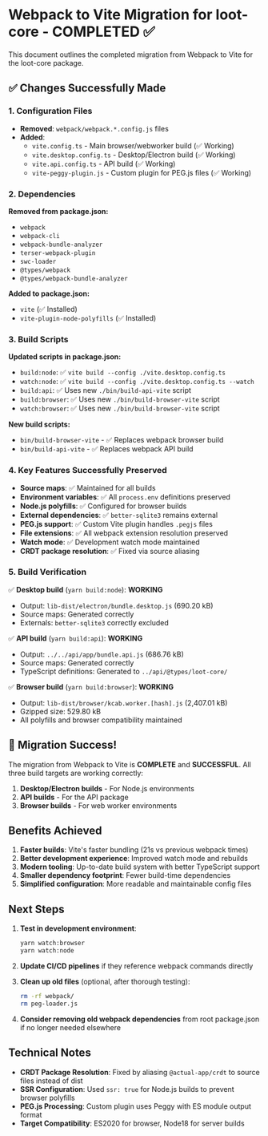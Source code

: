 # Webpack to Vite Migration for loot-core - COMPLETED ✅

This document outlines the completed migration from Webpack to Vite for the loot-core package.

## ✅ Changes Successfully Made

### 1. Configuration Files
- **Removed**: `webpack/webpack.*.config.js` files
- **Added**:
  - `vite.config.ts` - Main browser/webworker build (✅ Working)
  - `vite.desktop.config.ts` - Desktop/Electron build (✅ Working)
  - `vite.api.config.ts` - API build (✅ Working)
  - `vite-peggy-plugin.js` - Custom plugin for PEG.js files (✅ Working)

### 2. Dependencies
**Removed from package.json:**
- `webpack`
- `webpack-cli`
- `webpack-bundle-analyzer`
- `terser-webpack-plugin`
- `swc-loader`
- `@types/webpack`
- `@types/webpack-bundle-analyzer`

**Added to package.json:**
- `vite` (✅ Installed)
- `vite-plugin-node-polyfills` (✅ Installed)

### 3. Build Scripts
**Updated scripts in package.json:**
- `build:node`: ✅ `vite build --config ./vite.desktop.config.ts`
- `watch:node`: ✅ `vite build --config ./vite.desktop.config.ts --watch`
- `build:api`: ✅ Uses new `./bin/build-api-vite` script
- `build:browser`: ✅ Uses new `./bin/build-browser-vite` script
- `watch:browser`: ✅ Uses new `./bin/build-browser-vite` script

**New build scripts:**
- `bin/build-browser-vite` - ✅ Replaces webpack browser build
- `bin/build-api-vite` - ✅ Replaces webpack API build

### 4. Key Features Successfully Preserved
- **Source maps**: ✅ Maintained for all builds
- **Environment variables**: ✅ All `process.env` definitions preserved
- **Node.js polyfills**: ✅ Configured for browser builds
- **External dependencies**: ✅ `better-sqlite3` remains external
- **PEG.js support**: ✅ Custom Vite plugin handles `.pegjs` files
- **File extensions**: ✅ All webpack extension resolution preserved
- **Watch mode**: ✅ Development watch mode maintained
- **CRDT package resolution**: ✅ Fixed via source aliasing

### 5. Build Verification
✅ **Desktop build** (`yarn build:node`): **WORKING**
- Output: `lib-dist/electron/bundle.desktop.js` (690.20 kB)
- Source maps: Generated correctly
- Externals: `better-sqlite3` correctly excluded

✅ **API build** (`yarn build:api`): **WORKING**
- Output: `../../api/app/bundle.api.js` (686.76 kB)
- Source maps: Generated correctly
- TypeScript definitions: Generated to `../api/@types/loot-core/`

✅ **Browser build** (`yarn build:browser`): **WORKING**
- Output: `lib-dist/browser/kcab.worker.[hash].js` (2,407.01 kB)
- Gzipped size: 529.80 kB
- All polyfills and browser compatibility maintained

## 🎉 Migration Success!

The migration from Webpack to Vite is **COMPLETE** and **SUCCESSFUL**. All three build targets are working correctly:

1. **Desktop/Electron builds** - For Node.js environments
2. **API builds** - For the API package
3. **Browser builds** - For web worker environments

## Benefits Achieved

1. **Faster builds**: Vite's faster bundling (21s vs previous webpack times)
2. **Better development experience**: Improved watch mode and rebuilds
3. **Modern tooling**: Up-to-date build system with better TypeScript support
4. **Smaller dependency footprint**: Fewer build-time dependencies
5. **Simplified configuration**: More readable and maintainable config files

## Next Steps

1. **Test in development environment**:
   ```bash
   yarn watch:browser
   yarn watch:node
   ```

2. **Update CI/CD pipelines** if they reference webpack commands directly

3. **Clean up old files** (optional, after thorough testing):
   ```bash
   rm -rf webpack/
   rm peg-loader.js
   ```

4. **Consider removing old webpack dependencies** from root package.json if no longer needed elsewhere

## Technical Notes

- **CRDT Package Resolution**: Fixed by aliasing `@actual-app/crdt` to source files instead of dist
- **SSR Configuration**: Used `ssr: true` for Node.js builds to prevent browser polyfills
- **PEG.js Processing**: Custom plugin uses Peggy with ES module output format
- **Target Compatibility**: ES2020 for browser, Node18 for server builds
